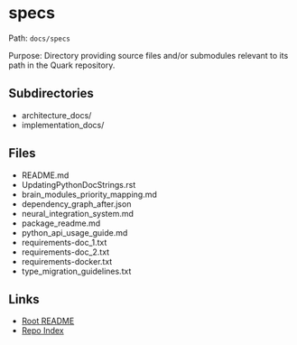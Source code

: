 # specs

Path: `docs/specs`

Purpose: Directory providing source files and/or submodules relevant to its path in the Quark repository.

## Subdirectories
- architecture_docs/
- implementation_docs/

## Files
- README.md
- UpdatingPythonDocStrings.rst
- brain_modules_priority_mapping.md
- dependency_graph_after.json
- neural_integration_system.md
- package_readme.md
- python_api_usage_guide.md
- requirements-doc_1.txt
- requirements-doc_2.txt
- requirements-docker.txt
- type_migration_guidelines.txt

## Links
- [Root README](../README.md)
- [Repo Index](../repo_index.json)
